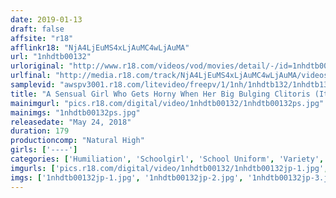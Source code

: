 ```yaml
---
date: 2019-01-13
draft: false
affsite: "r18"
afflinkr18: "NjA4LjEuMS4xLjAuMC4wLjAuMA"
url: "1nhdtb00132"
urloriginal: "http://www.r18.com/videos/vod/movies/detail/-/id=1nhdtb00132"
urlfinal: "http://media.r18.com/track/NjA4LjEuMS4xLjAuMC4wLjAuMA/videos/vod/movies/detail/-/id=1nhdtb00132"
samplevid: "awspv3001.r18.com/litevideo/freepv/1/1nh/1nhdtb132/1nhdtb132_dmb_w.mp4"
title: "A Sensual Girl Who Gets Horny When Her Big Bulging Clitoris (It's So Big You Can See It Popping Out Of Her Panties) Gets Tweaked And Toyed With"
mainimgurl: "pics.r18.com/digital/video/1nhdtb00132/1nhdtb00132ps.jpg"
mainimgs: "1nhdtb00132ps.jpg"
releasedate: "May 24, 2018"
duration: 179
productioncomp: "Natural High"
girls: ['----']
categories: ['Humiliation', 'Schoolgirl', 'School Uniform', 'Variety', 'Facial', 'Hi-Def']
imgurls: ['pics.r18.com/digital/video/1nhdtb00132/1nhdtb00132jp-1.jpg', 'pics.r18.com/digital/video/1nhdtb00132/1nhdtb00132jp-2.jpg', 'pics.r18.com/digital/video/1nhdtb00132/1nhdtb00132jp-3.jpg', 'pics.r18.com/digital/video/1nhdtb00132/1nhdtb00132jp-4.jpg', 'pics.r18.com/digital/video/1nhdtb00132/1nhdtb00132jp-5.jpg', 'pics.r18.com/digital/video/1nhdtb00132/1nhdtb00132jp-6.jpg', 'pics.r18.com/digital/video/1nhdtb00132/1nhdtb00132jp-7.jpg', 'pics.r18.com/digital/video/1nhdtb00132/1nhdtb00132jp-8.jpg', 'pics.r18.com/digital/video/1nhdtb00132/1nhdtb00132jp-9.jpg', 'pics.r18.com/digital/video/1nhdtb00132/1nhdtb00132jp-10.jpg', 'pics.r18.com/digital/video/1nhdtb00132/1nhdtb00132jp-11.jpg', 'pics.r18.com/digital/video/1nhdtb00132/1nhdtb00132jp-12.jpg', 'pics.r18.com/digital/video/1nhdtb00132/1nhdtb00132jp-13.jpg', 'pics.r18.com/digital/video/1nhdtb00132/1nhdtb00132jp-14.jpg', 'pics.r18.com/digital/video/1nhdtb00132/1nhdtb00132jp-15.jpg', 'pics.r18.com/digital/video/1nhdtb00132/1nhdtb00132jp-16.jpg', 'pics.r18.com/digital/video/1nhdtb00132/1nhdtb00132jp-17.jpg', 'pics.r18.com/digital/video/1nhdtb00132/1nhdtb00132jp-18.jpg', 'pics.r18.com/digital/video/1nhdtb00132/1nhdtb00132jp-19.jpg', 'pics.r18.com/digital/video/1nhdtb00132/1nhdtb00132jp-20.jpg']
imgs: ['1nhdtb00132jp-1.jpg', '1nhdtb00132jp-2.jpg', '1nhdtb00132jp-3.jpg', '1nhdtb00132jp-4.jpg', '1nhdtb00132jp-5.jpg', '1nhdtb00132jp-6.jpg', '1nhdtb00132jp-7.jpg', '1nhdtb00132jp-8.jpg', '1nhdtb00132jp-9.jpg', '1nhdtb00132jp-10.jpg', '1nhdtb00132jp-11.jpg', '1nhdtb00132jp-12.jpg', '1nhdtb00132jp-13.jpg', '1nhdtb00132jp-14.jpg', '1nhdtb00132jp-15.jpg', '1nhdtb00132jp-16.jpg', '1nhdtb00132jp-17.jpg', '1nhdtb00132jp-18.jpg', '1nhdtb00132jp-19.jpg', '1nhdtb00132jp-20.jpg']
---
```

